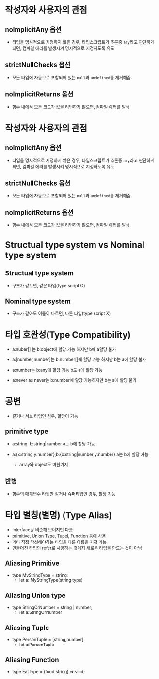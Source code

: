 # 작성자와 사용자의 관점

## nolmplicitAny 옵션
- 타입을 명시적으로 지정하지 않은 경우, 타입스크립트가 추론중 `any`라고 판단하게 되면, 컴파일 에러를 발생시켜 명시적으로 지정하도록 유도

## strictNullChecks 옵션
- 모든 타입에 자동으로 포함되어 있는 `null`과 `undefined`를 제거해줌.


## nolmplicitReturns 옵션
- 함수 내에서 모든 코드가 값을 리턴하지 않으면, 컴파일 에러를 발생

# 작성자와 사용자의 관점

## nolmplicitAny 옵션
- 타입을 명시적으로 지정하지 않은 경우, 타입스크립트가 추론중 `any`라고 판단하게 되면, 컴파일 에러를 발생시켜 명시적으로 지정하도록 유도

## strictNullChecks 옵션
- 모든 타입에 자동으로 포함되어 있는 `null`과 `undefined`를 제거해줌.

## nolmplicitReturns 옵션
- 함수 내에서 모든 코드가 값을 리턴하지 않으면, 컴파일 에러를 발생


# Structual type system vs Nominal type system
## Structual type system
- 구조가 같으면, 같은 타입(type script O)
## Nominal type system
- 구조가 같아도 이름이 다르면, 다른 타입(type script X)

# 타입 호완성(Type Compatibility)
- a:nuber[] 는 b:object에 할당 가능 하지만 b에 a할당 불가

- a:[number,number]는 b:number[]에 할당 가능 하지만
b는 a에 할당 불가

- a:number는 b:any에 할당 가능 b도 a에 할당 가능

- a:never as never는 b:number에 할당 가능하지만 b는 a에 할당 불가

# 공변
- 같거나 서브 타입인 경우, 할당이 가능

## primitive type
- a:string, b:string|number a는 b에 할당 가능

- a:{x:string;y:number},b:{x:string|number y:number} a는 b에 할당 가능
  - array와 object도 마찬가지


## 반병
- 함수의 매개변수 타입만 같거나 슈퍼타입인 경우, 할당 가능

# 타입 별칭(별명) (Type Alias)
- Interface랑 비슷해 보이지만 다름
- primitive, Union Type, Tupel, Function 등에 사용
- 기타 직접 작성해야하는 타입을 다른 이름을 지정 가능
- 만들어진 타입의 refer로 사용하는 것이지 새로운 타입을 만드는 것이 아님

## Aliasing Primitive
- type MyStringType = string;
  - let a: MyStringType(string type)

## Aliasing Union type
- type StringOrNumber = string | number;
  - let a:StringOrNumber

## Aliasing Tuple
- type PersonTuple = [string,number]
  - let a:PersonTuple

## Aliasing Function
- type EatType = (food:string) => void;